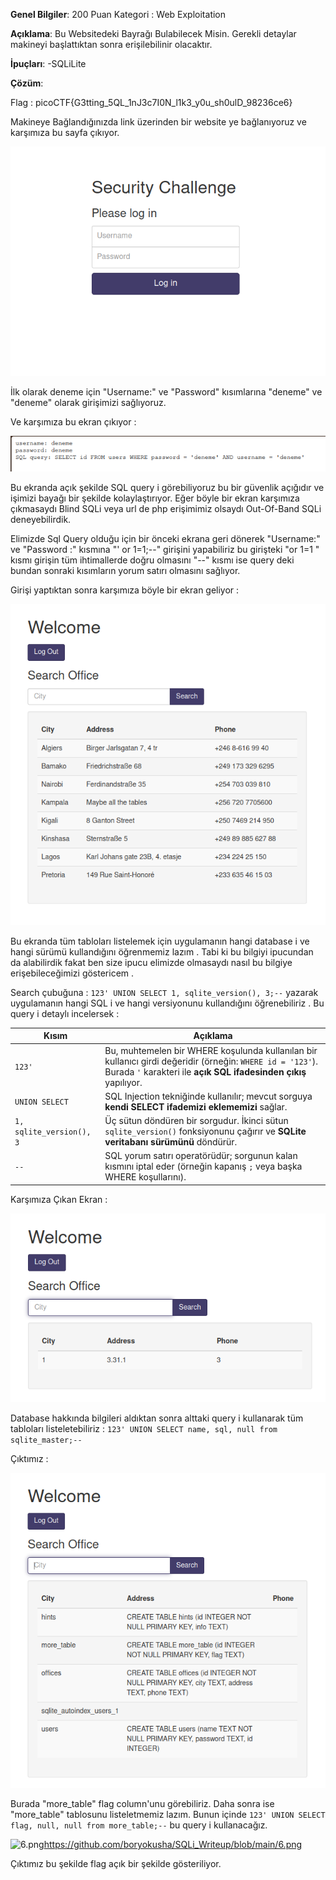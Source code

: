 **Genel Bilgiler**:
200 Puan
Kategori : Web Exploitation

**Açıklama**:
Bu Websitedeki Bayrağı Bulabilecek Misin.
Gerekli detaylar makineyi başlattıktan sonra erişilebilinir olacaktır.

**İpuçları**:
-SQLiLite

**Çözüm**:

Flag : picoCTF{G3tting_5QL_1nJ3c7I0N_l1k3_y0u_sh0ulD_98236ce6}

Makineye Bağlandığınızda link üzerinden bir website ye bağlanıyoruz ve karşımıza bu sayfa çıkıyor. 

![1.png](https://github.com/boryokusha/SQLi_Writeup/blob/main/1.png)

İlk olarak deneme için "Username:" ve "Password" kısımlarına "deneme" ve "deneme" olarak girişimizi sağlıyoruz. 

Ve karşımıza bu ekran çıkıyor :

![2.png](https://github.com/boryokusha/SQLi_Writeup/blob/main/2.png)

Bu ekranda açık şekilde SQL query i görebiliyoruz bu bir güvenlik açığıdır ve işimizi bayağı bir şekilde kolaylaştırıyor. 
Eğer böyle bir ekran karşımıza çıkmasaydı Blind SQLi veya url de php erişimimiz olsaydı Out-Of-Band SQLi deneyebilirdik.

Elimizde Sql Query olduğu için bir önceki ekrana geri dönerek "Username:" ve "Password :" kısmına "' or 1=1;--" girişini yapabiliriz bu girişteki "or 1=1 " kısmı girişin tüm ihtimallerde doğru olmasını "--" kısmı ise query deki bundan sonraki kısımların yorum satırı olmasını sağlıyor.


Girişi yaptıktan sonra karşımıza böyle bir ekran geliyor :

![3.png](https://github.com/boryokusha/SQLi_Writeup/blob/main/3.png)

Bu ekranda tüm tabloları listelemek için uygulamanın hangi database i ve hangi sürümü kullandığını öğrenmemiz lazım . Tabi ki bu bilgiyi ipucundan da alabilirdik fakat ben size ipucu elimizde olmasaydı nasıl bu bilgiye erişebileceğimizi göstericem .

Search çubuğuna :
`123' UNION SELECT 1, sqlite_version(), 3;--`
yazarak uygulamanın hangi SQL i ve hangi versiyonunu kullandığını öğrenebiliriz . Bu query i detaylı incelersek :

|Kısım|Açıklama|
|---|---|
|`123'`|Bu, muhtemelen bir WHERE koşulunda kullanılan bir kullanıcı girdi değeridir (örneğin: `WHERE id = '123'`). Burada `'` karakteri ile **açık SQL ifadesinden çıkış** yapılıyor.|
|`UNION SELECT`|SQL Injection tekniğinde kullanılır; mevcut sorguya **kendi SELECT ifademizi eklememizi** sağlar.|
|`1, sqlite_version(), 3`|Üç sütun döndüren bir sorgudur. İkinci sütun `sqlite_version()` fonksiyonunu çağırır ve **SQLite veritabanı sürümünü** döndürür.|
|`--`|SQL yorum satırı operatörüdür; sorgunun kalan kısmını iptal eder (örneğin kapanış `;` veya başka WHERE koşullarını).|

Karşımıza Çıkan Ekran :

![4.png](https://github.com/boryokusha/SQLi_Writeup/blob/main/4.png)

Database hakkında bilgileri aldıktan sonra alttaki query i kullanarak tüm tabloları listeletebiliriz :
`123' UNION SELECT name, sql, null from sqlite_master;--`

Çıktımız :

![5.png](https://github.com/boryokusha/SQLi_Writeup/blob/main/5.png)

Burada "more_table" flag column'unu görebiliriz.
Daha sonra ise "more_table" tablosunu listeletmemiz lazım. Bunun içinde 
`123' UNION SELECT flag, null, null from more_table;--`
bu query i kullanacağız.

![6.png]()https://github.com/boryokusha/SQLi_Writeup/blob/main/6.png

Çıktımız bu şekilde flag açık bir şekilde gösteriliyor. 



